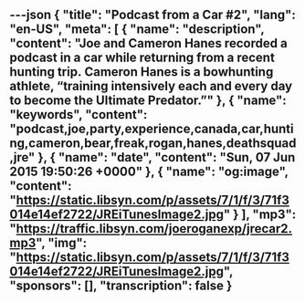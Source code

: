 ---json
{
  "title": "Podcast from a Car #2",
  "lang": "en-US",
  "meta": [
    {
      "name": "description",
      "content": "Joe and Cameron Hanes recorded a podcast in a car while returning from a recent hunting trip. Cameron Hanes is a bowhunting athlete, “training intensively each and every day to become the Ultimate Predator.”"
    },
    {
      "name": "keywords",
      "content": "podcast,joe,party,experience,canada,car,hunting,cameron,bear,freak,rogan,hanes,deathsquad,jre"
    },
    {
      "name": "date",
      "content": "Sun, 07 Jun 2015 19:50:26 +0000"
    },
    {
      "name": "og:image",
      "content": "https://static.libsyn.com/p/assets/7/1/f/3/71f3014e14ef2722/JREiTunesImage2.jpg"
    }
  ],
  "mp3": "https://traffic.libsyn.com/joeroganexp/jrecar2.mp3",
  "img": "https://static.libsyn.com/p/assets/7/1/f/3/71f3014e14ef2722/JREiTunesImage2.jpg",
  "sponsors": [],
  "transcription": false
}
---
<episode-header />

<timemark seconds="0" />

<transcribe-call-to-action />

<episode-footer />